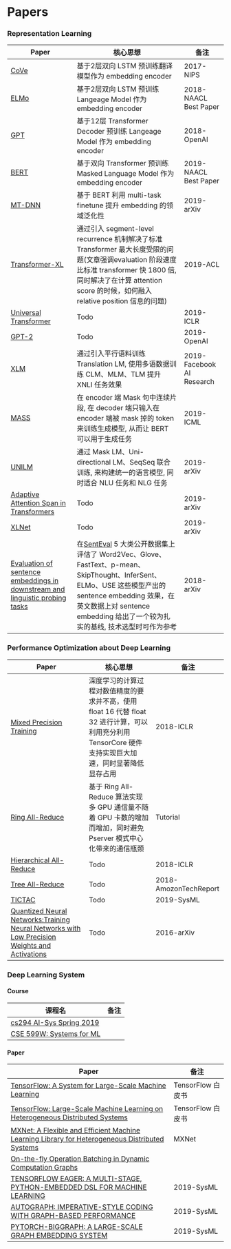  # Papers

 ### Representation Learning

| Paper | 核心思想 | 备注 |
| --- | --- |--- |
|[CoVe](https://einstein.ai/static/images/pages/research/cove/McCann2017LearnedIT.pdf)  | 基于2层双向 LSTM 预训练翻译模型作为 embedding encoder | 2017-NIPS|
|[ELMo](https://arxiv.org/pdf/1802.05365.pdf)  | 基于2层双向 LSTM 预训练 Langeage Model 作为 embedding encoder | 2018-NAACL Best Paper|
|[GPT](https://s3-us-west-2.amazonaws.com/openai-assets/research-covers/language-unsupervised/language_understanding_paper.pdf)  | 基于12层 Transformer Decoder 预训练 Langeage Model 作为 embedding encoder | 2018-OpenAI |
|[BERT](https://arxiv.org/pdf/1810.04805.pdf)  |  基于双向 Transformer 预训练 Masked Language Model 作为 embedding encoder |2019-NAACL Best Paper|
|[MT-DNN](https://arxiv.org/pdf/1901.11504.pdf)  |  基于 BERT 利用 multi-task finetune 提升 embedding 的领域泛化性 |2019-arXiv|
|[Transformer-XL](https://arxiv.org/abs/1901.02860)  | 通过引入 segment-level recurrence 机制解决了标准 Transformer 最大长度受限的问题(文章强调evaluation 阶段速度比标准 transformer 快 1800 倍, 同时解决了在计算 attention score 的时候，如何融入 relative position 信息的问题)|2019-ACL|
|[Universal Transformer](https://arxiv.org/abs/1807.03819)  | Todo| 2019-ICLR|
|[GPT-2](https://d4mucfpksywv.cloudfront.net/better-language-models/language_models_are_unsupervised_multitask_learners.pdf) | Todo | 2019-OpenAI|
|[XLM](https://arxiv.org/abs/1901.07291)| 通过引入平行语料训练 Translation LM, 使用多语数据训练 CLM、MLM、TLM 提升 XNLI 任务效果| 2019-Facebook AI Research |
|[MASS](https://arxiv.org/abs/1905.02450)| 在 encoder 端 Mask 句中连续片段, 在 decoder 端只输入在 encoder 端被 mask 掉的 token 来训练生成模型, 从而让 BERT 可以用于生成任务| 2019-ICML |
|[UNILM](https://arxiv.org/abs/1905.03197)| 通过 Mask LM、Uni-directional LM、SeqSeq 联合训练, 来构建统一的语言模型, 同时适合 NLU 任务和 NLG 任务| 2019-arXiv |
|[Adaptive Attention Span in Transformers](https://arxiv.org/abs/1905.07799)| Todo | 2019-arXiv |
|[XLNet](https://arxiv.org/pdf/1906.08237.pdf)| Todo | 2019-arXiv |
|[Evaluation of sentence embeddings in downstream and linguistic probing tasks](https://arxiv.org/pdf/1806.06259.pdf)| 在[SentEval](https://github.com/facebookresearch/SentEval) 5 大类公开数据集上评估了 Word2Vec、Glove、FastText、p-mean、SkipThought、InferSent、ELMo、USE 这些模型产出的 sentence embedding 效果，在英文数据上对 sentence embedding 给出了一个较为扎实的基线, 技术选型时可作为参考 | 2018-arXiv |


### Performance Optimization about Deep Learning
| Paper | 核心思想 | 备注 |
| --- | --- |--- |
|[Mixed Precision Training](https://arxiv.org/abs/1710.03740)|深度学习的计算过程对数值精度的要求并不高，使用 float 16 代替 float 32 进行计算，可以利用充分利用 TensorCore 硬件支持实现巨大加速，同时显著降低显存占用| 2018-ICLR |
|[Ring All-Reduce](http://on-demand.gputechconf.com/gtc/2017/presentation/s7543-andrew-gibiansky-effectively-scakukbg-deep-learning-frameworks.pdf)| 基于 Ring All-Reduce 算法实现多 GPU 通信量不随着 GPU 卡数的增加而增加，同时避免 Pserver 模式中心化带来的通信瓶颈 | Tutorial|
|[Hierarchical All-Reduce](http://learningsys.org/nips18/assets/papers/6CameraReadySubmissionlearnsys2018_blc.pdf)| Todo | 2018-ICLR |
|[Tree All-Reduce](https://web.ece.ucdavis.edu/~ctcyang/pub/amaz-techreport2018.pdf)| Todo | 2018-AmozonTechReport |
|[TICTAC](https://www.sysml.cc/doc/2019/199.pdf)| Todo | 2019-SysML |
|[Quantized Neural Networks:Training Neural Networks with Low Precision Weights and Activations](https://arxiv.org/pdf/1609.07061.pdf)| Todo | 2016-arXiv |

 ### Deep Learning System
#### Course
| 课程名 | 备注 |
| --- | --- |
|[cs294 AI-Sys Spring 2019](https://ucbrise.github.io/cs294-ai-sys-sp19/)  | |
|[CSE 599W: Systems for ML](http://dlsys.cs.washington.edu/schedule)  | |

#### Paper
| Paper | 备注 |
| --- | --- |
|[TensorFlow: A System for Large-Scale Machine Learning](https://www.usenix.org/system/files/conference/osdi16/osdi16-abadi.pdf)  | TensorFlow 白皮书 |
|[TensorFlow: Large-Scale Machine Learning on Heterogeneous Distributed Systems](http://download.tensorflow.org/paper/whitepaper2015.pdf)  | TensorFlow 白皮书 |
|[MXNet: A Flexible and Efficient Machine Learning Library for Heterogeneous Distributed Systems](https://www.cs.cmu.edu/~muli/file/mxnet-learning-sys.pdf)  | MXNet |
|[On-the-fly Operation Batching in Dynamic Computation Graphs](https://papers.nips.cc/paper/6986-on-the-fly-operation-batching-in-dynamic-computation-graphs.pdf)  |  |
|[TENSORFLOW EAGER: A MULTI-STAGE, PYTHON-EMBEDDED DSL FOR MACHINE LEARNING](https://www.sysml.cc/doc/2019/88.pdf)  | 2019-SysML |
|[AUTOGRAPH: IMPERATIVE-STYLE CODING WITH GRAPH-BASED PERFORMANCE](https://www.sysml.cc/doc/2019/194.pdf)  | 2019-SysML |
|[PYTORCH-BIGGRAPH: A LARGE-SCALE GRAPH EMBEDDING SYSTEM](https://www.sysml.cc/doc/2019/71.pdf)  | 2019-SysML |
